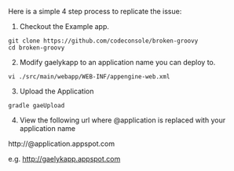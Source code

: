 Here is a simple 4 step process to replicate the issue:

1. Checkout the Example app.

```
git clone https://github.com/codeconsole/broken-groovy
cd broken-groovy
```
2. Modify <application>gaelykapp</application> to an application name you can deploy to.

```
vi ./src/main/webapp/WEB-INF/appengine-web.xml
```
3. Upload the Application

```
gradle gaeUpload
```
4. View the following url where @application is replaced with your application name

http://@application.appspot.com

e.g. http://gaelykapp.appspot.com
